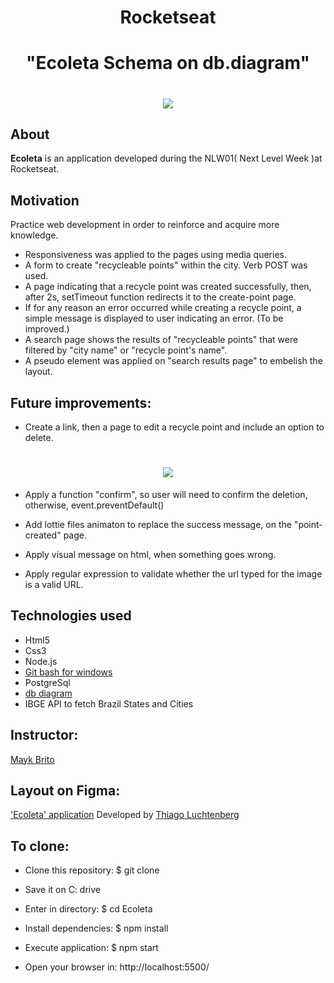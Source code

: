 
<h1 align="center">Rocketseat</h1>

<h1 align="center"><b>"Ecoleta Schema on db.diagram"</b></h1>


<h1 align="center">
    <img src="https://ik.imagekit.io/cnbmdh4b9w/ecoleta_dbdiagram_yDaHFtYor.png">
</h1>


## About
**Ecoleta** is an application developed during the NLW01( Next Level Week )at Rocketseat. 

## Motivation
Practice web development in order to reinforce and acquire more knowledge.

- Responsiveness was applied to the pages using media queries. 
- A form to create "recycleable points" within the city. Verb POST was used.
- A page indicating that a recycle point was created successfully, then, after 2s, setTimeout function redirects it to the create-point page.
- If for any reason an error occurred while creating a recycle point, a simple message is displayed to user indicating an error. (To be improved.) 
- A search page shows the results of "recycleable points" that were filtered by "city name" or "recycle point's name".
- A pseudo element was applied on "search results page" to embelish the layout. 

## Future improvements:

- Create a link, then a page to edit a recycle point and include an option to delete.
<h1 align="center">
    <img src="https://ik.imagekit.io/cnbmdh4b9w/Edit_ecoleta_68LGRS8ui.png"/>
</h1>

-  Apply a function "confirm", so user will need to confirm the deletion, otherwise, event.preventDefault()

- Add lottie files animaton to replace the success message, on the "point-created" page. 
- Apply visual message on html, when something goes wrong.
- Apply regular expression to validate whether the url typed for the image is a valid URL.

## Technologies used
- Html5 
- Css3 
- Node.js
- [Git bash for windows](https://gitforwindows.org/)
- PostgreSql
- [db diagram](https://dbdiagram.io/d)
- IBGE API to fetch Brazil States and Cities
 
## Instructor: 
[Mayk Brito](https://github.com/maykbrito)

## Layout on Figma: 
['Ecoleta' application](https://www.notion.so/Front-end-7c8a1a9a6df547058f1473f899a3b9c4)
Developed by [Thiago Luchtenberg](https://www.instagram.com/tiagoluchtenberg/) 


## To clone: 

- Clone this repository:
$ git clone 

- Save it on C: drive
- Enter in directory: $ cd Ecoleta

- Install dependencies: $ npm install

- Execute application: $ npm start

- Open your browser in: http://localhost:5500/










